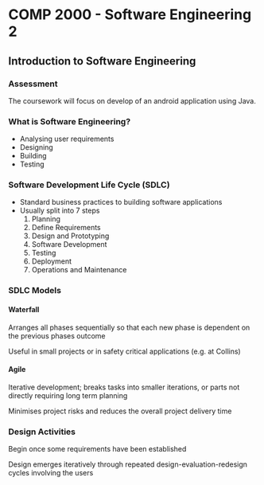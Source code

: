 # COMP 2000 - Software Engineering 2

##  Introduction to Software Engineering

### Assessment

The coursework will focus on develop of an android application using Java.

### What is Software Engineering?

- Analysing user requirements
- Designing
- Building
- Testing

### Software Development Life Cycle (SDLC)

- Standard business practices to building software applications
- Usually split into 7 steps
    1. Planning
    2. Define Requirements
    3. Design and Prototyping
    4. Software Development
    5. Testing
    6. Deployment
    7. Operations and Maintenance

### SDLC Models

#### Waterfall 

Arranges all phases sequentially so that each new phase is dependent on the previous phases outcome 

Useful in small projects or in safety critical applications (e.g. at Collins)

#### Agile 

Iterative development; breaks tasks into smaller iterations, or parts not directly requiring long term planning

Minimises project risks and reduces the overall project delivery time

### Design Activities

Begin once some requirements have been established

Design emerges iteratively through repeated design-evaluation-redesign cycles involving the users
